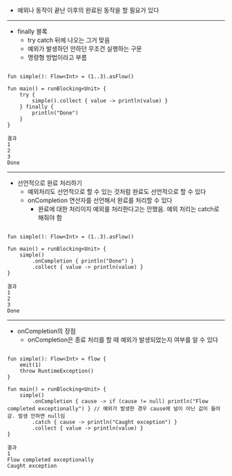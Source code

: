 - 예외나 동작이 끝난 이후의 완료된 동작을 할 필요가 있다

---

- finally 블록
	- try catch 뒤에 나오는 그거 맞음
	- 예외가 발생하던 안하던 무조건 실행하는 구문
	- 명령형 방법이라고 부름

```

fun simple(): Flow<Int> = (1..3).asFlow()

fun main() = runBlocking<Unit> {
    try {
        simple().collect { value -> println(value) }
    } finally {
        println("Done")
    }
}

결과
1
2
3
Done

```

---

- 선언적으로 완료 처리하기
	- 예외처리도 선언적으로 할 수 있는 것처럼 완료도 선언적으로 할 수 있다
	- onCompletion 연산자를 선언해서 완료를 처리할 수 있다
		- 완료에 대한 처리이지 예외를 처리한다고는 안했음. 예외 처리는 catch로 해줘야 함

```

fun simple(): Flow<Int> = (1..3).asFlow()

fun main() = runBlocking<Unit> {
    simple()
        .onCompletion { println("Done") }
        .collect { value -> println(value) }
}

결과
1
2
3
Done

```

---

- onCompletion의 장점
	- onCompletion은 종료 처리를 할 때 예외가 발생되었는지 여부를 알 수 있다

```

fun simple(): Flow<Int> = flow {
    emit(1)
    throw RuntimeException()
}

fun main() = runBlocking<Unit> {
    simple()
        .onCompletion { cause -> if (cause != null) println("Flow completed exceptionally") } // 예외가 발생한 경우 cause에 널이 아닌 값이 들어감. 발생 안하면 null임
        .catch { cause -> println("Caught exception") }
        .collect { value -> println(value) }
}

결과
1
Flow completed exceptionally
Caught exception

```
